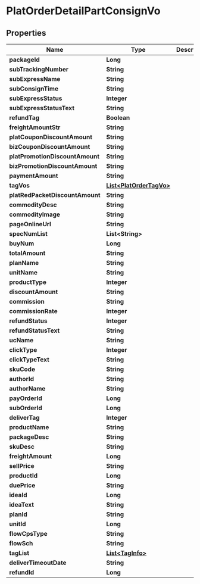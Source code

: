 

# PlatOrderDetailPartConsignVo


## Properties

Name | Type | Description | Notes
------------ | ------------- | ------------- | -------------
**packageId** | **Long** |  |  [optional]
**subTrackingNumber** | **String** |  |  [optional]
**subExpressName** | **String** |  |  [optional]
**subConsignTime** | **String** |  |  [optional]
**subExpressStatus** | **Integer** |  |  [optional]
**subExpressStatusText** | **String** |  |  [optional]
**refundTag** | **Boolean** |  |  [optional]
**freightAmountStr** | **String** |  |  [optional]
**platCouponDiscountAmount** | **String** |  |  [optional]
**bizCouponDiscountAmount** | **String** |  |  [optional]
**platPromotionDiscountAmount** | **String** |  |  [optional]
**bizPromotionDiscountAmount** | **String** |  |  [optional]
**paymentAmount** | **String** |  |  [optional]
**tagVos** | [**List&lt;PlatOrderTagVo&gt;**](PlatOrderTagVo.md) |  |  [optional]
**platRedPacketDiscountAmount** | **String** |  |  [optional]
**commodityDesc** | **String** |  |  [optional]
**commodityImage** | **String** |  |  [optional]
**pageOnlineUrl** | **String** |  |  [optional]
**specNumList** | **List&lt;String&gt;** |  |  [optional]
**buyNum** | **Long** |  |  [optional]
**totalAmount** | **String** |  |  [optional]
**planName** | **String** |  |  [optional]
**unitName** | **String** |  |  [optional]
**productType** | **Integer** |  |  [optional]
**discountAmount** | **String** |  |  [optional]
**commission** | **String** |  |  [optional]
**commissionRate** | **Integer** |  |  [optional]
**refundStatus** | **Integer** |  |  [optional]
**refundStatusText** | **String** |  |  [optional]
**ucName** | **String** |  |  [optional]
**clickType** | **Integer** |  |  [optional]
**clickTypeText** | **String** |  |  [optional]
**skuCode** | **String** |  |  [optional]
**authorId** | **String** |  |  [optional]
**authorName** | **String** |  |  [optional]
**payOrderId** | **Long** |  |  [optional]
**subOrderId** | **Long** |  |  [optional]
**deliverTag** | **Integer** |  |  [optional]
**productName** | **String** |  |  [optional]
**packageDesc** | **String** |  |  [optional]
**skuDesc** | **String** |  |  [optional]
**freightAmount** | **Long** |  |  [optional]
**sellPrice** | **String** |  |  [optional]
**productId** | **Long** |  |  [optional]
**duePrice** | **String** |  |  [optional]
**ideaId** | **Long** |  |  [optional]
**ideaText** | **String** |  |  [optional]
**planId** | **String** |  |  [optional]
**unitId** | **Long** |  |  [optional]
**flowCpsType** | **String** |  |  [optional]
**flowSch** | **String** |  |  [optional]
**tagList** | [**List&lt;TagInfo&gt;**](TagInfo.md) |  |  [optional]
**deliverTimeoutDate** | **String** |  |  [optional]
**refundId** | **Long** |  |  [optional]



